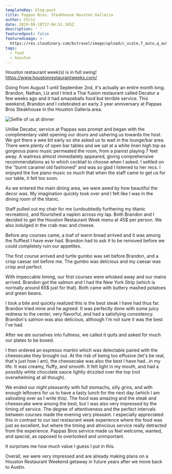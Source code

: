```yaml
---
templateKey: blog-post
title: Pappas Bros. Steakhouse Houston Galleria
author: Chris
date: 2019-08-18T17:04:51.165Z
description: ' '
featuredpost: false
featuredimage: >-
  https://res.cloudinary.com/bctravel/image/upload/c_scale,f_auto,q_auto,w_1080/v1575799027/4a8d9e_4fca8eb673324792aebf5fe8e4dc75a8_mv2_eijvqp.webp
tags:
  - food
  - houston
---
```

Houston restaurant week(s) is in full swing! [https://www.houstonrestaurantweeks.com/
](https://www.houstonrestaurantweeks.com/)

Going from August 1 until September 2nd, it's actually an entire month long. Brandon, Nathan, Liz and I tried a Thai fusion restaurant called Decatur a few weeks ago and it had amazeballs food but terrible service. This weekend, Brandon and I celebrated an early 3 year anniversary at Pappas Bros Steakhouse in the Houston Galleria area.

![Selfie of us at dinner](/img/chrisandipappas.webp "Early three year anniversary dinner")

Unlike Decatur, service at Pappas was prompt and began with the complimentary valet opening our doors and ushering us towards the host. We got there a wee bit early so she asked us to wait in the lounge/bar area. There were plenty of open bar tables and we sat at a white linen high top as gorgeous piano music permeated the room, from a pianist playing 7 feet away. A waitress almost immediately appeared, giving comprehensive recommendations as to which cocktail to choose when I asked. I settled on the "burnt caramel old fashioned" and was so glad I listened to her recs. I enjoyed the live piano music so much that when the staff came to get us for our table, it felt too soon.

As we entered the main dining area, we were awed by how beautiful the decor was. My imagination quickly took over and I felt like I was in the dining room of the titanic.

Staff pulled out my chair for me (undoubtedly furthering my titanic recreation), and flourished a napkin across my lap. Both Brandon and I decided to get the Houston Restaurant Week menu at 45$ per person. We also indulged in the crab mac and cheese.

Before any courses came, a loaf of warm bread arrived and it was among the fluffiest I have ever had. Brandon had to ask it to be removed before we could completely ruin our appetites.

The first course arrived and turtle gumbo was set before Brandon, and a crisp caesar set before me. The gumbo was delicious and my caesar was crisp and perfect. 

With impeccable timing, our first courses were whisked away and our mains arrived. Brandon got the salmon and I had the New York Strip (which is normally around 65$ just for that). Both came with buttery mashed potatoes and green beans. 

I took a bite and quickly realized this is the best steak I have had thus far. Brandon tried mine and he agreed. It was perfectly done with some juicy redness to the center, very flavorful, and had a satisfying consistency. Brandon's salmon was also delicious, although I'm not sure it was the best I've had.

After we ate ourselves into fullness, we called it quits and asked for much our plates to be boxed. 

I then ordered an espresso martini which was delectable paired with the cheesecake they brought out. At the risk of being too effusive (let's be real, that's just how I am), the cheesecake was also the best I have had...in my life. It was creamy, fluffy, and smooth. It felt light in my mouth, and had a possibly white chocolate sauce lightly drizzled over the top (not overwhelming at all though). 

We ended our night pleasantly with full stomachs, silly grins, and with enough leftovers for us to have a tasty lunch for the next day (which I am salivating over as I write this). The food was amazing and the steak and cheesecake were among the best, but I was also very impressed by the timing of service. The degree of attentiveness and the perfect intervals between courses made the evening very pleasant. I especially appreciated this in contrast to our last restaurant week experience where the food was just as excellent, but where the timing and atrocious service really detracted from the experience. Pappas Bros service made us feel welcome, wanted, and special, as opposed to overlooked and unimportant. 

It surprises me how much value I guess I put in this. 

Overall, we were very impressed and are already making plans on a Houston Restaurant Weekend getaway in future years after we move back to Austin.
